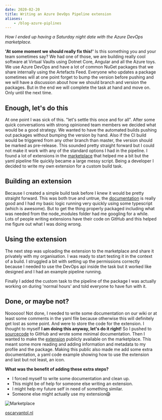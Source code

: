```yaml
---
date: 2020-02-20
title: Writing an Azure DevOps Pipeline extension
aliases:
    - /blog-azure-piplines
---
```

 *How I ended up having a Saturday night date with the Azure DevOps marketplace.*

**'At some moment we should really fix this!'** Is this something you and your team sometimes say? We had one of those, we are building really cool software at Virtual Vaults using Dotnet Core, Angular and all the Azure toys. We use Azure DevOps and have a lot of common NuGet packages that we share internally using the Artefacts Feed. 
Everyone who updates a package sometimes will at one point forget to bump the version before pushing and we will have a discussion about how we should branch and version the packages. But in the end we will complete the task at hand and move on. Only until the next time.

## Enough, let's do this

At one point I was sick of this. "let's settle this once and for all". After some quick conversations with strong opinioned team members we decided what would be a good strategy. We wanted to have the automated builds pushing out packages without bumping the version by hand. Also if the CI build would be triggered from any other branch than master, the version should be marked as pre-release. This sounded pretty straight forward but I could not make it work with any of the standard options I had in the pipeline. I found a lot of extensions in the [marketplace](https://marketplace.visualstudio.com) that helped me a bit but the yaml pipeline file quickly became a large messy script. Being a developer I decided to write my own extension for a custom build task.

## Building an extension

Because I created a simple build task before I knew it would be pretty straight forward. This was both true and untrue, the [documentation](https://docs.microsoft.com/en-us/azure/devops/extend/get-started/node?view=azure-devops) is really good and I had my basic logic running very quickly using some typescript (which is awesome). But to get the thing properly packaged including what was needed from the node_modules folder had me googling for a while. Lots of people writing extensions have their code on GitHub and this helped me figure out what I was doing wrong.

## Using the extension

The next step was uploading the extension to the marketplace and share it privately with my organisation. I was ready to start testing it in the context of a build. I struggled a bit with setting up the permissions correctly because I needed to use the DevOps api inside the task but it worked like designed and I had an example pipeline running. 

Finally I added the custom task to the pipeline of the package I was actually working on during 'normal hours' and told everyone to have fun with it.

## Done, or maybe not?

Noooooo! Not done, I needed to write some documentation on our wiki or at least some comments in the yaml file because otherwise this will definitely get lost as some point. And were to store the code for the extension. I thought to myself **I am doing this anyway, let's do it right!** So I pushed to [sourcecode](https://github.com/oscarvantol/azure-pipelines-version-increment) to GitHub and wrote some minimal documentation. Then I wanted to make the [extension](https://marketplace.visualstudio.com/items?itemName=ovantol.version-increment) publicly available on the marketplace. This meant some more reading and adding information and metadata to my profile and the package. Making this public also made me add some extra documentation, a yaml code example showing how to use the extension and last but not least, an icon. 


**What was the benefit of adding these extra steps?**
* I forced myself to write some documentation and clean up.
* This might be of help for someone else writing an extension.
* I might help my future self in need of something similar.
* Someone else might actually use my extension😱

 ![Marketplace](assets/blog-ape/extension.png "Azure DevOps Marketplace")

[oscarvantol.nl](https://oscarvantol.nl)
